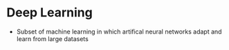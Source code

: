 # Deep Learning

- Subset of machine learning in which artifical neural networks adapt and learn from large datasets


